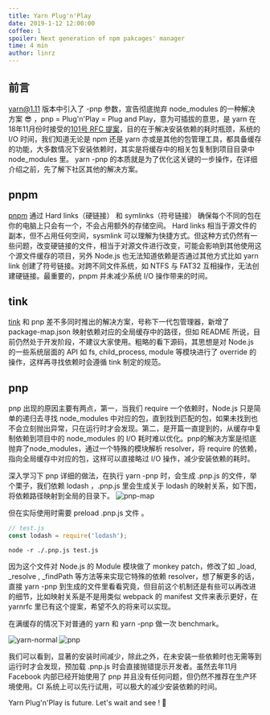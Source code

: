 ```yaml
---
title: Yarn Plug'n'Play
date: 2019-1-12 12:00:00
coffee: 1
spoiler: Next generation of npm pakcages' manager
time: 4 min
author: linrz
---
```


## 前言
yarn@1.11 版本中引入了 -pnp 参数，宣告彻底抛弃 node_modules 的一种解决方案 :sunglasses: ，pnp = Plug'n'Play = Plug and Play，意为可插拔的意思，是 yarn 在18年11月份时接受的[101号 RFC 提案](https://github.com/yarnpkg/rfcs/pull/101)，目的在于解决安装依赖的耗时瓶颈，系统的 I/O 时间，我们知道无论是 npm 还是 yarn 亦或是其他的包管理工具，都具备缓存的功能，大多数情况下安装依赖时，其实是将缓存中的相关包复制到项目目录中 node_modules 里。 yarn -pnp 的本质就是为了优化这关键的一步操作，在详细介绍之前，先了解下社区其他的解决方案。

## pnpm
[pnpm](https://pnpm.js.org/) 通过 Hard links（硬链接） 和 symlinks（符号链接） 确保每个不同的包在你的电脑上只会有一个，不会占用额外的存储空间。 Hard links 相当于源文件的副本，但不占用任何空间，sysmlink 可以理解为快捷方式。但这种方式仍然有一些问题，改变硬链接的文件，相当于对源文件进行改变，可能会影响到其他使用这个源文件缓存的项目，另外 Node.js 也无法知道依赖是否通过其他方式比如 yarn link 创建了符号链接。对跨不同文件系统，如 NTFS 与 FAT32 互相操作，无法创建硬链接。最重要的，pnpm 并未减少系统 I/O 操作带来的时间。

## tink
[tink](https://github.com/npm/tink) 和 pnp 差不多同时推出的解决方案，号称下一代包管理器，新增了 package-map.json 映射依赖对应的全局缓存中的路径，但如 README 所说，目前仍然处于开发阶段，不建议大家使用。粗略的看下源码，其思想是对 Node.js 的一些系统层面的 API 如 fs, child_process, module 等模块进行了 override 的操作，这样再寻找依赖时会遵循 tink 制定的规范。

## pnp
pnp 出现的原因主要有两点，第一，当我们 require 一个依赖时，Node.js 只是简单的递归去寻找 node_modules 中对应的包，直到找到匹配的包，如果未找到也不会立刻抛出异常，只在运行时才会发现。第二，是开篇一直提到的，从缓存中复制依赖到项目中的 node_modules 的 I/O 耗时难以优化。pnp的解决方案是彻底抛弃了node_modules，通过一个特殊的模块解析 resolver，将 require 的依赖，指向全局缓存中对应的包，这样可以直接略过 I/O 操作，减少安装依赖的耗时。

深入学习下 pnp 详细的做法，在执行 yarn -pnp 时，会生成 .pnp.js 的文件，举个栗子，我们依赖 lodash ，.pnp.js 里会生成关于 lodash 的映射关系，如下图，将依赖路径映射到全局的目录下。
![pnp-map](http://img.lastwhisper.club/pnp-map.png)

但在实际使用时需要 preload .pnp.js 文件 。
```javascript
// test.js
const lodash = require('lodash');
```

```shell
node -r ./.pnp.js test.js
```
因为这个文件对 Node.js 的 Module 模块做了 monkey patch，修改了如 _load, _resolve , _findPath 等方法等来实现它特殊的依赖 resolver，想了解更多的话，直接 yarn -pnp 到生成的文件里看看究竟，但目前这个机制还是有些可以再改进的细节，比如映射关系是不是用类似 webpack 的 manifest 文件来表示更好，在 yarnrfc 里已有这个提案，希望不久的将来可以实现。

在满缓存的情况下对普通的 yarn 和 yarn -pnp 做一次 benchmark。

![yarn-normal](http://img.lastwhisper.club/yarn-normal.png)
![pnp](http://img.lastwhisper.club/yarn-pnp.png)

我们可以看到，显著的安装时间减少，除此之外，在未安装一些依赖时也无需等到运行时才会发现，预加载 .pnp.js 时会直接抛错提示开发者。虽然去年11月 Facebook 内部已经开始使用了 pnp 并且没有任何问题，但仍然不推荐在生产环境使用。CI 系统上可以先行试用，可以极大的减少安装依赖的时间。

Yarn Plug'n'Play is future. Let's wait and see ! :beer:
